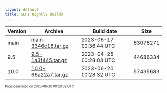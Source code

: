 ```yaml
---
layout: default
title: GLPI Nightly Builds
---
```


Version|Archive|Build date|Size
---|---|---|---
main|[main-3346c18.tar.gz](main-3346c18.tar.gz)|2023-06-17 00:36:44 UTC|63078271
9.5|[9.5-1a3f445.tar.gz](9.5-1a3f445.tar.gz)|2023-04-25 00:28:03 UTC|44686334
10.0|[10.0-66a22a7.tar.gz](10.0-66a22a7.tar.gz)|2023-06-20 00:28:32 UTC|57435683

<font size="1">Page generated on 2023-06-20 00:28:32 UTC</font>
